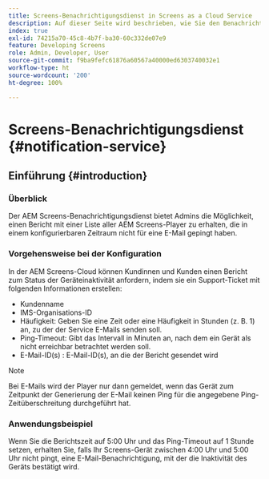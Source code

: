 ```yaml
---
title: Screens-Benachrichtigungsdienst in Screens as a Cloud Service
description: Auf dieser Seite wird beschrieben, wie Sie den Benachrichtigungsdienst in Screens as a Cloud Service konfigurieren.
index: true
exl-id: 74215a70-45c8-4b7f-ba30-60c332de07e9
feature: Developing Screens
role: Admin, Developer, User
source-git-commit: f9ba9fefc61876a60567a40000ed6303740032e1
workflow-type: ht
source-wordcount: '200'
ht-degree: 100%

---
```


# Screens-Benachrichtigungsdienst {#notification-service}

## Einführung {#introduction}

### Überblick

Der AEM Screens-Benachrichtigungsdienst bietet Admins die Möglichkeit, einen Bericht mit einer Liste aller AEM Screens-Player zu erhalten, die in einem konfigurierbaren Zeitraum nicht für eine E-Mail gepingt haben.

### Vorgehensweise bei der Konfiguration

In der AEM Screens-Cloud können Kundinnen und Kunden einen Bericht zum Status der Geräteinaktivität anfordern, indem sie ein Support-Ticket mit folgenden Informationen erstellen:

* Kundenname
* IMS-Organisations-ID
* Häufigkeit: Geben Sie eine Zeit oder eine Häufigkeit in Stunden (z. B. 1) an, zu der der Service E-Mails senden soll.
* Ping-Timeout: Gibt das Intervall in Minuten an, nach dem ein Gerät als nicht erreichbar betrachtet werden soll.
* E-Mail-ID(s) : E-Mail-ID(s), an die der Bericht gesendet wird

>[!NOTE]
>Bei E-Mails wird der Player nur dann gemeldet, wenn das Gerät zum Zeitpunkt der Generierung der E-Mail keinen Ping für die angegebene Ping-Zeitüberschreitung durchgeführt hat.

### Anwendungsbeispiel

Wenn Sie die Berichtszeit auf 5:00 Uhr und das Ping-Timeout auf 1 Stunde setzen, erhalten Sie, falls Ihr Screens-Gerät zwischen 4:00 Uhr und 5:00 Uhr nicht pingt, eine E-Mail-Benachrichtigung, mit der die Inaktivität des Geräts bestätigt wird.
